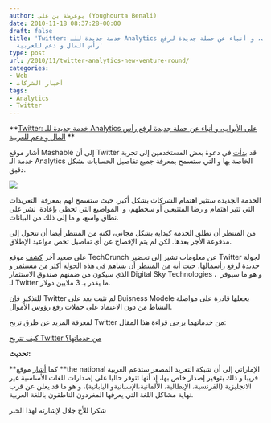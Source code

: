 ```yaml
---
author: يوغرطة بن علي (Youghourta Benali)
date: 2010-11-18 08:37:28+00:00
draft: false
title: 'Twitter: خدمة جديدة للـ Analytics على الأبواب، و أنباء عن حملة جديدة لرفع
  رأس المال و دعم للعربية'
type: post
url: /2010/11/twitter-analytics-new-venture-round/
categories:
- Web
- أخبار الشركات
tags:
- Analytics
- Twitter
---
```


**[Twitter: خدمة جديدة للـ Analytics على الأبواب، و أنباء عن حملة جديدة لرفع رأس المال و دعم للعربية](http://www.it-scoop.com/2010/11/twitter-analytics-new-venture-round) **


أشار موقع Mashable إلى أن Twitter قد [بدأت](http://mashable.com/2010/11/17/twitter-analytics/) في دعوة بعض المستخدمين إلى تجربة خدمة الـ Analytics الخاصة بها و التي ستسمح بمعرفة جميع تفاصيل الحسابات بشكل دقيق.

[![](http://leblog.vendeesign.com/wp-content/uploads/2010/11/analytics-screenshots-535x258.jpg)
](http://www.it-scoop.com/2010/11/twitter-analytics-new-venture-round)

الخدمة الجديدة ستثير اهتمام الشركات بشكل أكبر، حيث ستسمح لهم بمعرفة  التغريدات التي تثير اهتمام و رضا المتتبعين أو سخطهم، و  المواضيع التي تحظى بإعادة  نشر على نطاق واسع، و ما إلى ذلك من البيانات.

من المنتظر أن تطلق الخدمة كبداية بشكل مجاني، لكنه من المنتظر أيضا أن تتحول إلى مدفوعة الأجر بعدها. لكن لم يتم الإفصاح عن أي تفاصيل تخص مواعيد الإطلاق.

على صعيد آخر [كشف](http://techcrunch.com/2010/11/17/twitter-raising-new-venture-round-at-3-billion-valuation/) موقع TechCrunch عن معلومات تشير إلى تحضير Twitter لجولة جديدة لرفع رأسمالها، حيث أنه من المنتظر أن يساهم في هذه الجولة أكثر من مستثمر و الذي سيكون من ضمنهم صندوق الاستثمار Digital Sky Technologies ،  و هو ما سيوفر لـ Twitter ما يقدر بـ 3 ملايين دولار.

للتذكير فإن Twitter لم تثبت بعد على Buisness Modele يجعلها قادرة على مواصلة النشاط من دون الاعتماد على حملات رفع رؤوس الأموال.

لمعرفة المزيد عن طرق تربح Twitter من خدماتهما يرجى قراءة هذا المقال:

[كيف تتربح Twitter من خدماتها؟](http://socialmedia4arab.com/2010/09/twitter-monetization/)

**تحديث:**

**كما [أشار](http://www.thenational.ae/business/technology/twitter-plans-arabic-website) موقع **the national الإماراتي إلى أن شبكة التغريد المصغر ستدعم العربية قريبا و ذلك بتوفير إصدار خاص بها، إذ أنها تتوفر حاليا على إصدارات للغات الأساسية غير الانجليزية (الفرنسية، الإيطالية، الألمانية،الإسبانيةو اليابانية)، و هو ما قد يعلن عن قرب نهاية مشاكل اللغة التي يعرفها المغردون الناطقون باللغة العربية.

شكرا للأخ جلال لإشارته لهذا الخبر
